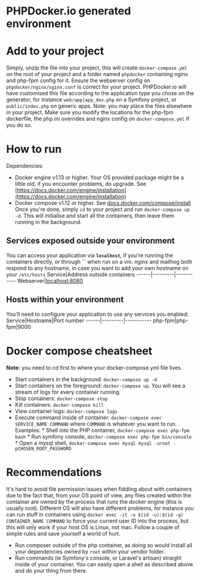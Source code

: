 PHPDocker.io generated environment
==================================
# Add to your project #
Simply, unzip the file into your project, this will create `docker-compose.yml` on the root of your project and a folder named `phpdocker` containing nginx and php-fpm config for it.
Ensure the webserver config on `phpdocker/nginx/nginx.conf` is correct for your project. PHPDocker.io will have customised this file according to the application type you chose on the generator, for instance `web/app|app_dev.php` on a Symfony project, or `public/index.php` on generic apps.
Note: you may place the files elsewhere in your project. Make sure you modify the locations for the php-fpm dockerfile, the php.ini overrides and nginx config on `docker-compose.yml` if you do so.
# How to run #
Dependencies:
  * Docker engine v1.13 or higher. Your OS provided package might be a little old, if you encounter problems, do upgrade. See [https://docs.docker.com/engine/installation](https://docs.docker.com/engine/installation)
  * Docker compose v1.12 or higher. See [docs.docker.com/compose/install](https://docs.docker.com/compose/install/)
Once you're done, simply `cd` to your project and run `docker-compose up -d`. This will initialise and start all the containers, then leave them running in the background.
## Services exposed outside your environment ##
You can access your application via **`localhost`**, if you're running the containers directly, or through **``** when run on a vm. nginx and mailhog both respond to any hostname, in case you want to add your own hostname on your `/etc/hosts` 
Service|Address outside containers
------|---------|-----------
Webserver|[localhost:8080](http://localhost:8080)
## Hosts within your environment ##
You'll need to configure your application to use any services you enabled:
Service|Hostname|Port number
------|---------|-----------
php-fpm|php-fpm|9000
# Docker compose cheatsheet #
**Note:** you need to cd first to where your docker-compose.yml file lives.
  * Start containers in the background: `docker-compose up -d`
  * Start containers on the foreground: `docker-compose up`. You will see a stream of logs for every container running.
  * Stop containers: `docker-compose stop`
  * Kill containers: `docker-compose kill`
  * View container logs: `docker-compose logs`
  * Execute command inside of container: `docker-compose exec SERVICE_NAME COMMAND` where `COMMAND` is whatever you want to run. Examples:
        * Shell into the PHP container, `docker-compose exec php-fpm bash`
        * Run symfony console, `docker-compose exec php-fpm bin/console`
        * Open a mysql shell, `docker-compose exec mysql mysql -uroot -pCHOSEN_ROOT_PASSWORD`
# Recommendations #
It's hard to avoid file permission issues when fiddling about with containers due to the fact that, from your OS point of view, any files created within the container are owned by the process that runs the docker engine (this is usually root). Different OS will also have different problems, for instance you can run stuff in containers using `docker exec -it -u $(id -u):$(id -g) CONTAINER_NAME COMMAND` to force your current user ID into the process, but this will only work if your host OS is Linux, not mac. Follow a couple of simple rules and save yourself a world of hurt.
  * Run composer outside of the php container, as doing so would install all your dependencies owned by `root` within your vendor folder.
  * Run commands (ie Symfony's console, or Laravel's artisan) straight inside of your container. You can easily open a shell as described above and do your thing from there.
